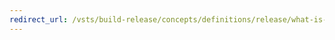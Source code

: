 ```yaml
---
redirect_url: /vsts/build-release/concepts/definitions/release/what-is-release-management?toc=/vsts/build-release/toc.json&bc=/vsts/build-release/breadcrumb/toc.json
---
```

